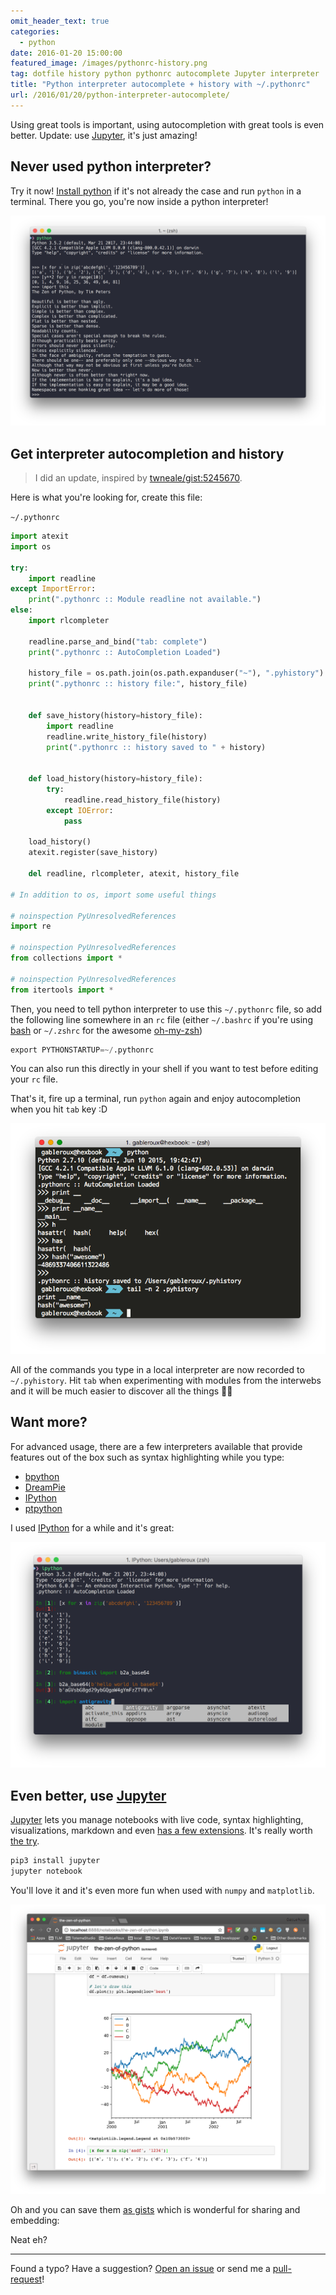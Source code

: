 ```yaml
---
omit_header_text: true
categories:
  - python
date: 2016-01-20 15:00:00
featured_image: /images/pythonrc-history.png
tag: dotfile history python pythonrc autocomplete Jupyter interpreter
title: "Python interpreter autocomplete + history with ~/.pythonrc"
url: /2016/01/20/python-interpreter-autocomplete/
---
```



Using great tools is important, using autocompletion with great tools is even better. Update: use [Jupyter][Jupyter], it's just amazing!

<!--more-->

## Never used python interpreter?

Try it now! [Install python][install-python] if it's not already the case and run `python` in a terminal. There you go, you're now inside a python interpreter!

![Bare python interpreter example](/images/python-interpreter.png)

## Get interpreter autocompletion and history

> I did an update, inspired by [twneale/gist:5245670](https://gist.github.com/twneale/5245670).

Here is what you're looking for, create this file:

`~/.pythonrc`

```python
import atexit
import os

try:
    import readline
except ImportError:
    print(".pythonrc :: Module readline not available.")
else:
    import rlcompleter

    readline.parse_and_bind("tab: complete")
    print(".pythonrc :: AutoCompletion Loaded")

    history_file = os.path.join(os.path.expanduser("~"), ".pyhistory")
    print(".pythonrc :: history file:", history_file)


    def save_history(history=history_file):
        import readline
        readline.write_history_file(history)
        print(".pythonrc :: history saved to " + history)


    def load_history(history=history_file):
        try:
            readline.read_history_file(history)
        except IOError:
            pass

    load_history()
    atexit.register(save_history)

    del readline, rlcompleter, atexit, history_file

# In addition to os, import some useful things

# noinspection PyUnresolvedReferences
import re

# noinspection PyUnresolvedReferences
from collections import *

# noinspection PyUnresolvedReferences
from itertools import *

```


Then, you need to tell python interpreter to use this `~/.pythonrc` file, so add the following line somewhere in an `rc` file (either `~/.bashrc` if you're using [bash][bash] or `~/.zshrc` for the awesome [oh-my-zsh][oh-my-zsh])

```python
export PYTHONSTARTUP=~/.pythonrc
```

You can also run this directly in your shell if you want to test before editing your `rc` file.

That's it, fire up a terminal, run `python` again and enjoy autocompletion when you hit `tab` key :D

![pythonrc terminal example](/images/python-interpreter-autocompletion.png)

All of the commands you type in a local interpreter are now recorded to `~/.pyhistory`. Hit `tab` when experimenting with modules from the interwebs and it will be much easier to discover all the things ✌🏻

## Want more?

For advanced usage, there are a few interpreters available that provide features out of the box such as syntax highlighting while you type:

* [bpython][bpython]
* [DreamPie][DreamPie]
* [IPython][IPython]
* [ptpython][ptpython]

I used [IPython][IPython] for a while and it's great:

![IPython usage example](/images/python-interpreter-ipython-usage-example.png)

## Even better, use [Jupyter][Jupyter]

[Jupyter][Jupyter] lets you manage notebooks with live code, syntax highlighting, visualizations, markdown and even [has a few extensions][Jupyter-extensions]. It's really worth [the try][Jupyter-try].

```bash
pip3 install jupyter
jupyter notebook
```

You'll love it and it's even more fun when used with `numpy` and `matplotlib`.

![jupyter localhost example](/images/python-interpreter-jupyter.png)

Oh and you can save them [as gists][the-zen-of-python.ipynb] which is wonderful for sharing and embedding:

<script src="https://gist.github.com/GabLeRoux/a0bdab051ea6bd6f2a2b55dcb336e677.js?file=the-zen-of-python.ipynb"></script>

Neat eh?

---

Found a typo? Have a suggestion? [Open an issue](https://github.com/gableroux/gableroux.github.io/issues) or send me a [pull-request](https://github.com/gableroux/gableroux.github.io/pulls)!

[bash]: https://fr.wikipedia.org/wiki/Bourne-Again_shell
[bpython]: https://bpython-interpreter.org
[DreamPie]: http://www.dreampie.org/
[install-python]: https://www.python.org/downloads/
[IPython]: http://ipython.org/
[Jupyter]: https://jupyter.org/
[Jupyter-extensions]: http://jupyter-contrib-nbextensions.readthedocs.io/en/latest/nbextensions.html
[Jupyter-try]: https://try.jupyter.org/
[oh-my-zsh]: https://github.com/robbyrussell/oh-my-zsh
[ptpython]: https://github.com/jonathanslenders/ptpython
[the-zen-of-python.ipynb]: https://gist.github.com/GabLeRoux/a0bdab051ea6bd6f2a2b55dcb336e677
